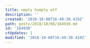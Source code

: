 ```yaml
---
title: umpty humpty wtf
description: ''
created: '2018-10-08T16:49:30.419Z'
path: posts/2018/10/08/164930.md
id: '164930'
ctUpdates: 1
modified: '2018-10-08T16:49:30.419Z'
---
```

